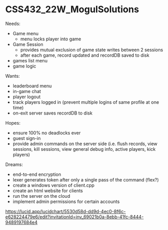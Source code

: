 # CSS432_22W_MogulSolutions

Needs:
  - Game menu
    + menu locks player into game
  - Game Session
    + provides mutual exclusion of game state writes between 2 sessions
    + after each game, record updated and recordDB saved to disk
  - games list menu
  - game logic

Wants:
  - leaderboard menu
  - in-game chat
  - player logout
  - track players logged in (prevent multiple logins of same profile at one time)
  - on-exit server saves recordDB to disk

Hopes:
  - ensure 100% no deadlocks ever
  - guest sign-in
  - provide admin commands on the server side (i.e. flush records, view sessions, kill sessions, view general debug info, active players, kick players)

Dreams:
  - end-to-end encryption
  - lexer generates token after only a single pass of the command (flex?)
  - create a windows version of client.cpp
  - create an html website for clients
  - run the server on the cloud
  - implement admin permissions for certain accounts

https://lucid.app/lucidchart/5530d58d-dd9d-4ec0-8f6c-e628224479e6/edit?invitationId=inv_69021b0a-8ebb-41fc-8444-9489197684e4
